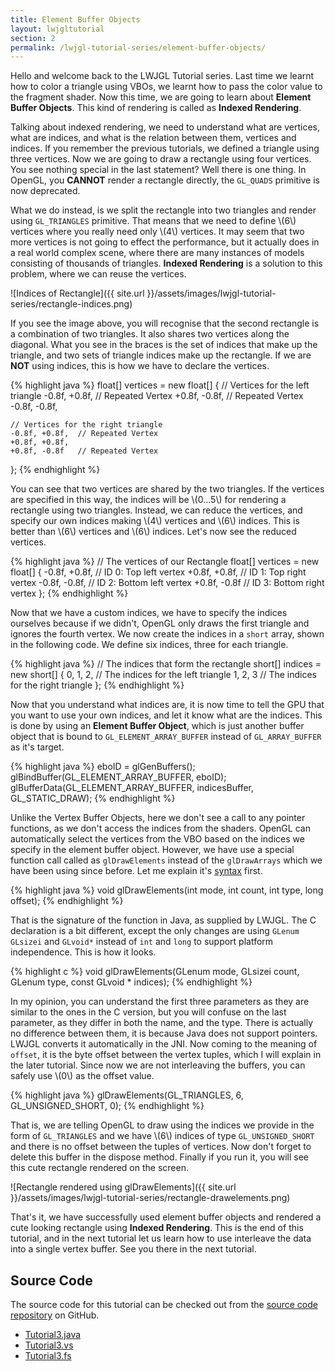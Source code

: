 ```yaml
---
title: Element Buffer Objects
layout: lwjgltutorial
section: 2
permalink: /lwjgl-tutorial-series/element-buffer-objects/
---
```


Hello and welcome back to the LWJGL Tutorial series. Last time we learnt how to color a triangle using VBOs, we learnt how to pass the color value to the fragment shader. Now this time, we are going to learn about **Element Buffer Objects**. This kind of rendering is called as **Indexed Rendering**.

Talking about indexed rendering, we need to understand what are vertices, what are indices, and what is the relation between them, vertices and indices. If you remember the previous tutorials, we defined a triangle using three vertices. Now we are going to draw a rectangle using four vertices. You see nothing special in the last statement? Well there is one thing. In OpenGL, you **CANNOT** render a rectangle directly, the `GL_QUADS` primitive is now deprecated.

What we do instead, is we split the rectangle into two triangles and render using `GL_TRIANGLES` primitive. That means that we need to define \\(6\\) vertices where you really need only \\(4\\) vertices. It may seem that two more vertices is not going to effect the performance, but it actually does in a real world complex scene, where there are many instances of models consisting of thousands of triangles. **Indexed Rendering** is a solution to this problem, where we can reuse the vertices.

<div class="text-center" markdown='1'>
![Indices of Rectangle]({{ site.url }}/assets/images/lwjgl-tutorial-series/rectangle-indices.png)
</div>

If you see the image above, you will recognise that the second rectangle is a combination of two triangles. It also shares two vertices along the diagonal. What you see in the braces is the set of indices that make up the triangle, and two sets of triangle indices make up the rectangle. If we are **NOT** using indices, this is how we have to declare the vertices.

{% highlight java %}
float[] vertices = new float[]
{
    // Vertices for the left triangle
    -0.8f, +0.8f,  // Repeated Vertex
    +0.8f, -0.8f,  // Repeated Vertex
    -0.8f, -0.8f,

    // Vertices for the right triangle
    -0.8f, +0.8f,  // Repeated Vertex
    +0.8f, +0.8f,
    +0.8f, -0.8f   // Repeated Vertex
};
{% endhighlight %}

You can see that two vertices are shared by the two triangles. If the vertices are specified in this way, the indices will be \\(0...5\\) for rendering a rectangle using two triangles. Instead, we can reduce the vertices, and specify our own indices making \\(4\\) vertices and \\(6\\) indices. This is better than \\(6\\) vertices and \\(6\\) indices. Let's now see the reduced vertices.

{% highlight java %}
// The vertices of our Rectangle
float[] vertices = new float[]
{
    -0.8f, +0.8f,  // ID 0: Top left vertex
    +0.8f, +0.8f,  // ID 1: Top right vertex
    -0.8f, -0.8f,  // ID 2: Bottom left vertex
    +0.8f, -0.8f   // ID 3: Bottom right vertex
};
{% endhighlight %}

Now that we have a custom indices, we have to specify the indices ourselves because if we didn't, OpenGL only draws the first triangle and ignores the fourth vertex. We now create the indices in a `short` array, shown in the following code. We define six indices, three for each triangle.

{% highlight java %}
// The indices that form the rectangle
short[] indices = new short[]
{
    0, 1, 2,  // The indices for the left triangle
    1, 2, 3   // The indices for the right triangle
};
{% endhighlight %}

Now that you understand what indices are, it is now time to tell the GPU that you want to use your own indices, and let it know what are the indices. This is done by using an **Element Buffer Object**, which is just another buffer object that is bound to `GL_ELEMENT_ARRAY_BUFFER` instead of `GL_ARRAY_BUFFER` as it's target.

{% highlight java %}
eboID = glGenBuffers();
glBindBuffer(GL_ELEMENT_ARRAY_BUFFER, eboID);
glBufferData(GL_ELEMENT_ARRAY_BUFFER, indicesBuffer, GL_STATIC_DRAW);
{% endhighlight %}

Unlike the Vertex Buffer Objects, here we don't see a call to any pointer functions, as we don't access the indices from the shaders. OpenGL can automatically select the vertices from the VBO based on the indices we specify in the element buffer object. However, we have use a special function call called as `glDrawElements` instead of the `glDrawArrays` which we have been using since before. Let me explain it's [syntax](http://docs.gl/gl3/glDrawElements) first.

{% highlight java %}
void glDrawElements(int mode, int count, int type, long offset);
{% endhighlight %}

That is the signature of the function in Java, as supplied by LWJGL. The C declaration is a bit different, except the only changes are using `GLenum` `GLsizei` and `GLvoid*` instead of `int` and `long` to support platform independence. This is how it looks.

{% highlight c %}
void glDrawElements(GLenum mode, GLsizei count, GLenum type, const GLvoid * indices);
{% endhighlight %}

In my opinion, you can understand the first three parameters as they are similar to the ones in the C version, but you will confuse on the last parameter, as they differ in both the name, and the type. There is actually no difference between them, it is because Java does not support pointers. LWJGL converts it automatically in the JNI. Now coming to the meaning of `offset`, it is the byte offset between the vertex tuples, which I will explain in the later tutorial. Since now we are not interleaving the buffers, you can safely use \\(0\\) as the offset value.

{% highlight java %}
glDrawElements(GL_TRIANGLES, 6, GL_UNSIGNED_SHORT, 0);
{% endhighlight %}

That is, we are telling OpenGL to draw using the indices we provide in the form of `GL_TRIANGLES` and we have \\(6\\) indices of type `GL_UNSIGNED_SHORT` and there is no offset between the tuples of vertices. Now don't forget to delete this buffer in the dispose method. Finally if you run it, you will see this cute rectangle rendered on the screen.

<div class="text-center" markdown='1'>
![Rectangle rendered using glDrawElements]({{ site.url }}/assets/images/lwjgl-tutorial-series/rectangle-drawelements.png)
</div>

That's it, we have successfully used element buffer objects and rendered a cute looking rectangle using **Indexed Rendering**. This is the end of this tutorial, and in the next tutorial let us learn how to use interleave the data into a single vertex buffer. See you there in the next tutorial.

## Source Code

The source code for this tutorial can be checked out from the [source code repository](https://github.com/sriharshachilakapati/LWJGL-Tutorial-Series/) on GitHub.

  - [Tutorial3.java](https://github.com/sriharshachilakapati/LWJGL-Tutorial-Series/blob/d85f79647d54f8c5199e24cd98fd71138e004e1a/src/com/shc/tutorials/lwjgl/tutorial3/Tutorial3.java)
  - [Tutorial3.vs](https://github.com/sriharshachilakapati/LWJGL-Tutorial-Series/blob/d85f79647d54f8c5199e24cd98fd71138e004e1a/src/com/shc/tutorials/lwjgl/tutorial3/Tutorial3.vs)
  - [Tutorial3.fs](https://github.com/sriharshachilakapati/LWJGL-Tutorial-Series/blob/d85f79647d54f8c5199e24cd98fd71138e004e1a/src/com/shc/tutorials/lwjgl/tutorial3/Tutorial3.fs)
